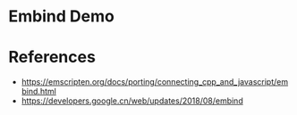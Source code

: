 Embind Demo
===================

# References

* https://emscripten.org/docs/porting/connecting_cpp_and_javascript/embind.html
* https://developers.google.cn/web/updates/2018/08/embind